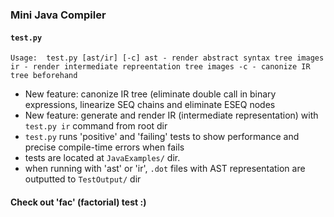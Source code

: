 ### Mini Java Compiler ###

#### `test.py` 
`Usage: 
  test.py [ast/ir] [-c]
	ast - render abstract syntax tree images
	ir - render intermediate repreentation tree images
	-c - canonize IR tree beforehand`

* New feature: canonize IR tree (eliminate double call in binary expressions, linearize SEQ chains and eliminate ESEQ nodes
* New feature: generate and render IR (intermediate representation) with `test.py ir` command from root dir
* `test.py` runs 'positive' and 'failing' tests to show performance and precise compile-time errors when fails
* tests are located at `JavaExamples/` dir.
* when running with 'ast' or 'ir', `.dot` files with AST representation are outputted to `TestOutput/` dir

#### Check out 'fac' (factorial) test :)
